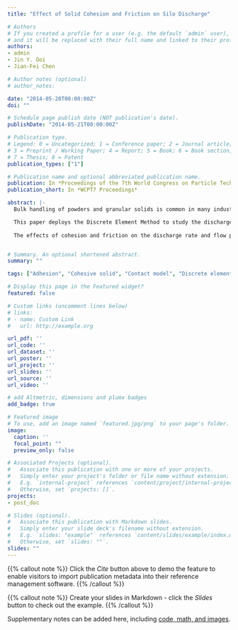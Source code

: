 ```yaml
---
title: "Effect of Solid Cohesion and Friction on Silo Discharge"

# Authors
# If you created a profile for a user (e.g. the default `admin` user), write the username (folder name) here 
# and it will be replaced with their full name and linked to their profile.
authors:
- admin
- Jin Y. Ooi
- Jian-Fei Chen

# Author notes (optional)
# author_notes:

date: "2014-05-20T00:00:00Z"
doi: ""

# Schedule page publish date (NOT publication's date).
publishDate: "2014-05-21T00:00:00Z"

# Publication type.
# Legend: 0 = Uncategorized; 1 = Conference paper; 2 = Journal article;
# 3 = Preprint / Working Paper; 4 = Report; 5 = Book; 6 = Book section;
# 7 = Thesis; 8 = Patent
publication_types: ["1"]

# Publication name and optional abbreviated publication name.
publication: In *Proceedings of the 7th World Congress on Particle Technology (WCPT7)*
publication_short: In *WCPT7 Proceedings*

abstract: |-
  Bulk handling of powders and granular solids is common in many industries and often gives rise to handling difficulties especially when the material exhibits complex cohesive behavior. For example, high storage stresses in a silo can lead to high cohesive strength of the stored solid, which may in turn cause blockages such as ratholing or arching near the outlet during discharge. The wall friction and the internal friction of the stored solid are expected to influence the flow pattern which develops within a silo. The varying flow pattern and the possibility of cohesive arching in the solid can lead to significant variation in the wall pressures observed in a silo during discharge.

  This paper deploys the Discrete Element Method to study the discharge of a granular solid from a flat-bottomed silo with varying levels of cohesion and varying levels of internal friction which arises from a combination of particle interlocking and contact friction (sliding and rolling). The DEM simulations were conducted using the commercial EDEM code with a recently developed DEM contact model for cohesive solids implemented through an API. The contact model is based on an elasto-plastic contact with adhesion and uses hysteretic non-linear loading and unloading paths to model the elastic-plastic contact deformation. The adhesion parameter is a function of the plastic contact overlap. The model has previously been shown to be able to predict the stress history dependent behavior depicted by a flow function of the material.
  
  The effects of cohesion and friction on the discharge rate and flow pattern in the silo are investigated. The predicted discharge rates are compared for the varying levels of cohesion and the effect of adhesion is evaluated. The effect of varying wall friction on the flow patterns observed and the resulting wall pressure profiles is evaluated. Small levels of asymmetry in the flow channel can lead to large variations in silo wall pressures and the effect of varying friction on the flow channel is studied. The ability of the contact model to qualitatively predict the phenomena that are present in the discharge of a silo has also been shown with the salient features of mixed flow from a flat bottomed hopper identified in the simulation.


# Summary. An optional shortened abstract.
summary: ""

tags: ["Adhesion", "Cohesive solid", "Contact model", "Discrete element method", "DEM", "Granular material", "contact", "Wall Pressure", "Silo Discharge"]

# Display this page in the Featured widget?
featured: false

# Custom links (uncomment lines below)
# links:
# - name: Custom Link
#   url: http://example.org

url_pdf: ''
url_code: ''
url_dataset: ''
url_poster: ''
url_project: ''
url_slides: ''
url_source: ''
url_video: ''

# add Altmetric, dimensions and plumx badges
add_badge: true

# Featured image
# To use, add an image named `featured.jpg/png` to your page's folder. 
image:
  caption: ''
  focal_point: ""
  preview_only: false

# Associated Projects (optional).
#   Associate this publication with one or more of your projects.
#   Simply enter your project's folder or file name without extension.
#   E.g. `internal-project` references `content/project/internal-project/index.md`.
#   Otherwise, set `projects: []`.
projects:
- post_doc

# Slides (optional).
#   Associate this publication with Markdown slides.
#   Simply enter your slide deck's filename without extension.
#   E.g. `slides: "example"` references `content/slides/example/index.md`.
#   Otherwise, set `slides: ""`.
slides: ""
---
```


{{% callout note %}}
Click the *Cite* button above to demo the feature to enable visitors to import publication metadata into their reference management software.
{{% /callout %}}

{{% callout note %}}
Create your slides in Markdown - click the *Slides* button to check out the example.
{{% /callout %}}

Supplementary notes can be added here, including [code, math, and images](https://wowchemy.com/docs/writing-markdown-latex/).

